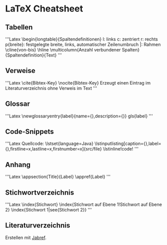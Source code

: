 # LaTeX Cheatsheet

## Tabellen

'''Latex
\begin{longtable}{Spaltendefinitionen}
	l: links
	c: zentriert
	r: rechts
	p{breite}: festgelegte breite, links, automatischer Zeilenumbruch
	|: Rahmen
\cline{von-bis}
\hline
\multicolumn{Anzahl verbundener Spalten}{Spaltendefinition}{Text}
'''


## Verweise
'''Latex
\cite{Bibtex-Key}
\nocite{Bibtex-Key}
	Erzeugt einen Eintrag im Literaturverzeichnis ohne Verweis im Text
'''

## Glossar
'''Latex
\newglossaryentry{label}{name={},description={}}
gls{label}
'''

## Code-Snippets
'''Latex
Quellcode:
\lstset{language=Java}
\lstinputlisting[caption={},label={},firstline=x,lastline=x,firstnumber=x]{src/file}
\lstinline!code!
'''

## Anhang
'''Latex
\appsection{Title}{Label}
\appref{Label}
'''


## Stichwortverzeichnis
'''Latex
\index{Stichwort}
\index{Stichwort auf Ebene 1!Stichwort auf Ebene 2}
\index{Stichwort 1|see{Stichwort 2}}
'''

## Literaturverzeichnis

Erstellen mit [Jabref](jabref.sourceforge.net).